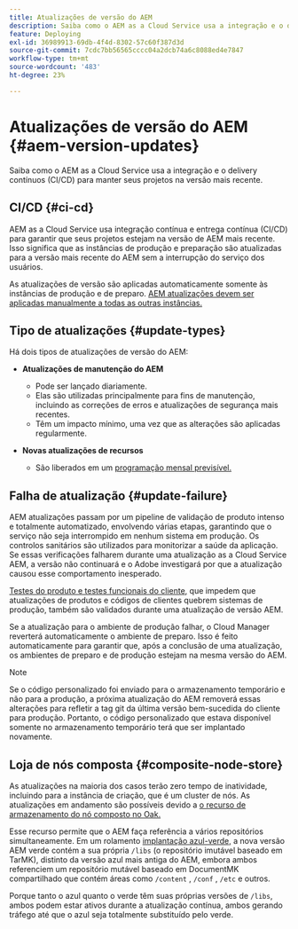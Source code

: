 ```yaml
---
title: Atualizações de versão do AEM
description: Saiba como o AEM as a Cloud Service usa a integração e o delivery contínuos (CI/CD) para manter seus projetos na versão mais recente.
feature: Deploying
exl-id: 36989913-69db-4f4d-8302-57c60f387d3d
source-git-commit: 7cdc7bb56565cccc04a2dcb74a6c8088ed4e7847
workflow-type: tm+mt
source-wordcount: '483'
ht-degree: 23%

---
```



# Atualizações de versão do AEM {#aem-version-updates}

Saiba como o AEM as a Cloud Service usa a integração e o delivery contínuos (CI/CD) para manter seus projetos na versão mais recente.

## CI/CD {#ci-cd}

AEM as a Cloud Service usa integração contínua e entrega contínua (CI/CD) para garantir que seus projetos estejam na versão de AEM mais recente. Isso significa que as instâncias de produção e preparação são atualizadas para a versão mais recente do AEM sem a interrupção do serviço dos usuários.

As atualizações de versão são aplicadas automaticamente somente às instâncias de produção e de preparo. [AEM atualizações devem ser aplicadas manualmente a todas as outras instâncias.](/help/implementing/cloud-manager/manage-environments.md#updating-dev-environment)

## Tipo de atualizações {#update-types}

Há dois tipos de atualizações de versão do AEM:

* **Atualizações de manutenção do AEM**

   * Pode ser lançado diariamente.
   * Elas são utilizadas principalmente para fins de manutenção, incluindo as correções de erros e atualizações de segurança mais recentes.
   * Têm um impacto mínimo, uma vez que as alterações são aplicadas regularmente.

* **Novas atualizações de recursos**

   * São liberados em um [programação mensal previsível.](https://experienceleague.adobe.com/docs/experience-manager-release-information/aem-release-updates/update-releases-roadmap.html?lang=pt-BR)

## Falha de atualização {#update-failure}

AEM atualizações passam por um pipeline de validação de produto intenso e totalmente automatizado, envolvendo várias etapas, garantindo que o serviço não seja interrompido em nenhum sistema em produção. Os controlos sanitários são utilizados para monitorizar a saúde da aplicação. Se essas verificações falharem durante uma atualização as a Cloud Service AEM, a versão não continuará e o Adobe investigará por que a atualização causou esse comportamento inesperado.

[Testes do produto e testes funcionais do cliente,](/help/implementing/cloud-manager/overview-test-results.md#functional-testing) que impedem que atualizações de produtos e códigos de clientes quebrem sistemas de produção, também são validados durante uma atualização de versão AEM.

Se a atualização para o ambiente de produção falhar, o Cloud Manager reverterá automaticamente o ambiente de preparo. Isso é feito automaticamente para garantir que, após a conclusão de uma atualização, os ambientes de preparo e de produção estejam na mesma versão do AEM.

>[!NOTE]
>
>Se o código personalizado foi enviado para o armazenamento temporário e não para a produção, a próxima atualização do AEM removerá essas alterações para refletir a tag git da última versão bem-sucedida do cliente para produção. Portanto, o código personalizado que estava disponível somente no armazenamento temporário terá que ser implantado novamente.

## Loja de nós composta {#composite-node-store}

As atualizações na maioria dos casos terão zero tempo de inatividade, incluindo para a instância de criação, que é um cluster de nós. As atualizações em andamento são possíveis devido a [o recurso de armazenamento do nó composto no Oak.](https://jackrabbit.apache.org/oak/docs/nodestore/compositens.html)

Esse recurso permite que o AEM faça referência a vários repositórios simultaneamente. Em um rolamento [implantação azul-verde,](/help/implementing/deploying/overview.md#how-rolling-deployments-work) a nova versão AEM verde contém a sua própria `/libs` (o repositório imutável baseado em TarMK), distinto da versão azul mais antiga do AEM, embora ambos referenciem um repositório mutável baseado em DocumentMK compartilhado que contém áreas como `/content` , `/conf` , `/etc` e outros.

Porque tanto o azul quanto o verde têm suas próprias versões de `/libs`, ambos podem estar ativos durante a atualização contínua, ambos gerando tráfego até que o azul seja totalmente substituído pelo verde.
